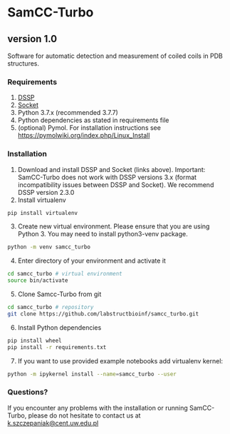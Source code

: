 # SamCC-Turbo
## version 1.0

Software for automatic detection and measurement of coiled coils in PDB structures.

### Requirements
1. [DSSP](https://github.com/cmbi/dssp/releases) 
2. [Socket](http://coiledcoils.chm.bris.ac.uk/socket/)
3. Python 3.7.x (recommended 3.7.7)
4. Python dependencies as stated in requirements file
5. (optional) Pymol. For installation instructions see <https://pymolwiki.org/index.php/Linux_Install>

### Installation
1. Download and install DSSP and Socket (links above). Important: SamCC-Turbo does not work with DSSP versions 3.x (format incompatibility issues between DSSP and Socket). We recommend DSSP version 2.3.0
2. Install virtualenv
```bash
pip install virtualenv
```
3. Create new virtual environment. Please ensure that you are using Python 3. You may need to install python3-venv package.
```bash
python -m venv samcc_turbo
```
4. Enter directory of your environment and activate it
```bash
cd samcc_turbo # virtual environment
source bin/activate
```
5. Clone Samcc-Turbo from git
```bash
cd samcc_turbo # repository
git clone https://github.com/labstructbioinf/samcc_turbo.git
```
6. Install Python dependencies
```bash
pip install wheel
pip install -r requirements.txt
```
7. If you want to use provided example notebooks add virtualenv kernel:
```bash
python -m ipykernel install --name=samcc_turbo --user
``` 

### Questions?
If you encounter any problems with the installation or running SamCC-Turbo, please do not hesitate to contact us at <k.szczepaniak@cent.uw.edu.pl>

